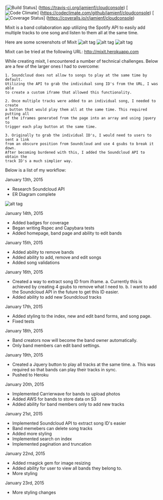 [![Build Status](https://travis-ci.org/jamienf/cloudconsole.svg?branch=master)]
(https://travis-ci.org/jamienf/cloudconsole)
[![Code Climate](https://codeclimate.com/github/jamienf/cloudconsole.png)]
(https://codeclimate.com/github/jamienf/cloudconsole)
[![Coverage Status](https://coveralls.io/repos/jamienf/cloudconsole/badge.png)]
(https://coveralls.io/r/jamienf/cloudconsole)

Mixit is a band collaboration app utilizing the Spotify API to easily add multiple tracks to one song and listen to them all at the same time.

Here are some screenshots of Mixit
![alt tag](https://raw.github.com/jamienf/mixit/master/app/assets/images/Homepage.png)
![alt tag](https://raw.github.com/jamienf/mixit/master/app/assets/images/Bandpage.png)
![alt tag](https://raw.github.com/jamienf/mixit/master/app/assets/images/Songpage.png)

Mixit can be tried at the following URL: http://mixit.herokuapp.com

While creating mixit, I encountered a number of technical challenges. Below are a few of the larger ones I had to overcome:

```
1. Soundcloud does not allow to songs to play at the same time by default.
Utilizing the API to grab the individual song ID's from the URL, I was able
to create a custom iframe that allowed this functionality.

2. Once multiple tracks were added to an individual song, I needed to create
a button that would play them all at the same time. This required putting all
of the iframes generated from the page into an array and using jquery to
trigger each play button at the same time.

3. Originally to grab the individual ID's, I would need to users to sent a link
from an obscure position from Soundcloud and use 4 gsubs to break it down.
After becoming burdened with this, I added the Soundcloud API to obtain the
track ID's a much simplier way.
```

Below is a list of my workflow:

January 13th, 2015

- Research Soundcloud API
- ER Diagram complete

![alt tag](https://raw.github.com/jamienf/mixit/master/app/assets/images/er_diagram.png)

January 14th, 2015

- Added badges for coverage
- Began writing Rspec and Capybara tests
- Added homepage, band page and ability to edit bands

January 15th, 2015

- Added ability to remove bands
- Added ability to add, remove and edit songs
- Added song validations

January 16th, 2015

- Created a way to extract song ID from iframe.
  a. Currently this is achieved by creating 4 gsubs to remove what I need to.
  b. I want to add the Soundcloud API in the future to get this ID easier.
- Added ability to add new Soundcloud tracks

January 17th, 2015

- Added styling to the index, new and edit band forms, and song page.
- Fixed tests

January 18th, 2015

- Band creators now will become the band owner automatically.
- Only band members can edit band settings.

January 19th, 2015

- Created a Jquery button to play all tracks at the same time.
  a. This was required so that bands can play their tracks in sync.
- Pushed to Heroku

January 20th, 2015

- Implemented Carrierwave for bands to upload photos
- Added AWS for bands to store data on S3
- Added ability for band members only to add new tracks

January 21st, 2015

- Implemented Soundcloud API to extract song ID's easier
- Band memebers can delete song tracks
- Added more styling
- Implemented search on index
- Implemented pagination and truncation

January 22nd, 2015

- Added rmagick gem for image resizing
- Added ability for user to view all bands they belong to.
- More styling

January 23rd, 2015

- More styling changes
